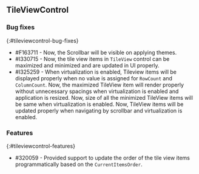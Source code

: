 ## TileViewControl

### Bug fixes
{:#tileviewcontrol-bug-fixes}

* \#F163711 - Now, the Scrollbar will be visible on applying themes.
* \#I330715 - Now, the tile view items in `TileView` control can be maximized and minimized and are updated in UI properly.
* \#I325259 - When virtualization is enabled, Tileview items will be displayed properly when no value is assigned for `RowCount` and `ColumnCount`. Now, the maximized TileView item will render properly without unnecessary spacings when virtualization is enabled and application is resized. Now, size of all the minimized TileView items will be same when virtualization is enabled. Now, TileView items will be updated properly when navigating by scrollbar and virtualization is enabled.

### Features
{:#tileviewcontrol-features}

* \#320059 - Provided support to update the order of the tile view items programmatically based on the `CurrentItemsOrder`.